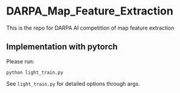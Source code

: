 # DARPA_Map_Feature_Extraction
This is the repo for DARPA AI competition of map feature extraction

## Implementation with pytorch
Please run:
```
python light_train.py
```
See `light_train.py` for detailed options through args.